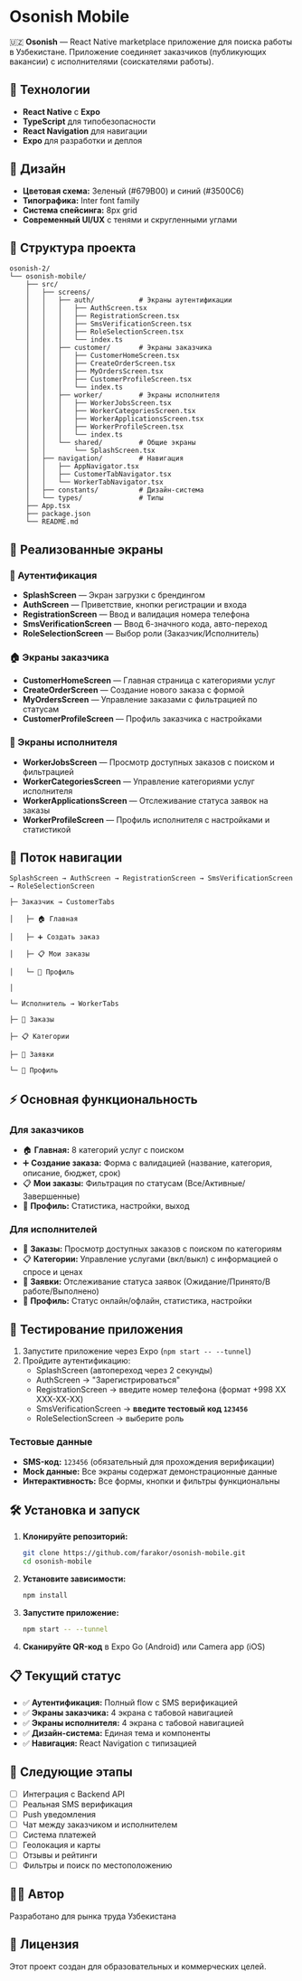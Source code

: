 # Osonish Mobile

🇺🇿 **Osonish** — React Native marketplace приложение для поиска работы в Узбекистане. Приложение соединяет заказчиков (публикующих вакансии) с исполнителями (соискателями работы).

## 🚀 Технологии
- **React Native** с **Expo**
- **TypeScript** для типобезопасности
- **React Navigation** для навигации
- **Expo** для разработки и деплоя

## 🎨 Дизайн
- **Цветовая схема:** Зеленый (#679B00) и синий (#3500C6)
- **Типографика:** Inter font family
- **Система спейсинга:** 8px grid
- **Современный UI/UX** с тенями и скругленными углами

## 📁 Структура проекта
```
osonish-2/
└── osonish-mobile/
    ├── src/
    │   ├── screens/
    │   │   ├── auth/           # Экраны аутентификации
    │   │   │   ├── AuthScreen.tsx
    │   │   │   ├── RegistrationScreen.tsx
    │   │   │   ├── SmsVerificationScreen.tsx
    │   │   │   ├── RoleSelectionScreen.tsx
    │   │   │   └── index.ts
    │   │   ├── customer/       # Экраны заказчика
    │   │   │   ├── CustomerHomeScreen.tsx
    │   │   │   ├── CreateOrderScreen.tsx
    │   │   │   ├── MyOrdersScreen.tsx
    │   │   │   ├── CustomerProfileScreen.tsx
    │   │   │   └── index.ts
    │   │   ├── worker/         # Экраны исполнителя
    │   │   │   ├── WorkerJobsScreen.tsx
    │   │   │   ├── WorkerCategoriesScreen.tsx
    │   │   │   ├── WorkerApplicationsScreen.tsx
    │   │   │   ├── WorkerProfileScreen.tsx
    │   │   │   └── index.ts
    │   │   └── shared/         # Общие экраны
    │   │       └── SplashScreen.tsx
    │   ├── navigation/         # Навигация
    │   │   ├── AppNavigator.tsx
    │   │   ├── CustomerTabNavigator.tsx
    │   │   └── WorkerTabNavigator.tsx
    │   ├── constants/          # Дизайн-система
    │   └── types/              # Типы
    ├── App.tsx
    ├── package.json
    └── README.md
```

## 📱 Реализованные экраны

### 🔐 Аутентификация
- **SplashScreen** — Экран загрузки с брендингом
- **AuthScreen** — Приветствие, кнопки регистрации и входа
- **RegistrationScreen** — Ввод и валидация номера телефона
- **SmsVerificationScreen** — Ввод 6-значного кода, авто-переход
- **RoleSelectionScreen** — Выбор роли (Заказчик/Исполнитель)

### 🏠 Экраны заказчика
- **CustomerHomeScreen** — Главная страница с категориями услуг
- **CreateOrderScreen** — Создание нового заказа с формой
- **MyOrdersScreen** — Управление заказами с фильтрацией по статусам
- **CustomerProfileScreen** — Профиль заказчика с настройками

### 🔨 Экраны исполнителя
- **WorkerJobsScreen** — Просмотр доступных заказов с поиском и фильтрацией
- **WorkerCategoriesScreen** — Управление категориями услуг исполнителя
- **WorkerApplicationsScreen** — Отслеживание статуса заявок на заказы
- **WorkerProfileScreen** — Профиль исполнителя с настройками и статистикой

## 🔄 Поток навигации
```
SplashScreen → AuthScreen → RegistrationScreen → SmsVerificationScreen → RoleSelectionScreen
                                                                              ├─ Заказчик → CustomerTabs
                                                                              │   ├─ 🏠 Главная
                                                                              │   ├─ ➕ Создать заказ
                                                                              │   ├─ 📋 Мои заказы
                                                                              │   └─ 👤 Профиль
                                                                              │
                                                                              └─ Исполнитель → WorkerTabs
                                                                                  ├─ 💼 Заказы
                                                                                  ├─ 📋 Категории
                                                                                  ├─ 📝 Заявки
                                                                                  └─ 👤 Профиль
```

## ⚡ Основная функциональность

### Для заказчиков
- 🏠 **Главная:** 8 категорий услуг с поиском
- ➕ **Создание заказа:** Форма с валидацией (название, категория, описание, бюджет, срок)
- 📋 **Мои заказы:** Фильтрация по статусам (Все/Активные/Завершенные)
- 👤 **Профиль:** Статистика, настройки, выход

### Для исполнителей
- 💼 **Заказы:** Просмотр доступных заказов с поиском по категориям
- 📋 **Категории:** Управление услугами (вкл/выкл) с информацией о спросе и ценах
- 📝 **Заявки:** Отслеживание статуса заявок (Ожидание/Принято/В работе/Выполнено)
- 👤 **Профиль:** Статус онлайн/офлайн, статистика, настройки

## 🧪 Тестирование приложения
1. Запустите приложение через Expo (`npm start -- --tunnel`)
2. Пройдите аутентификацию:
   - SplashScreen (автопереход через 2 секунды)
   - AuthScreen → "Зарегистрироваться"
   - RegistrationScreen → введите номер телефона (формат +998 XX XXX-XX-XX)
   - SmsVerificationScreen → **введите тестовый код `123456`**
   - RoleSelectionScreen → выберите роль

### Тестовые данные
- **SMS-код:** `123456` (обязательный для прохождения верификации)
- **Mock данные:** Все экраны содержат демонстрационные данные
- **Интерактивность:** Все формы, кнопки и фильтры функциональны

## 🛠 Установка и запуск
1. **Клонируйте репозиторий:**
   ```bash
   git clone https://github.com/farakor/osonish-mobile.git
   cd osonish-mobile
   ```
2. **Установите зависимости:**
   ```bash
   npm install
   ```
3. **Запустите приложение:**
   ```bash
   npm start -- --tunnel
   ```
4. **Сканируйте QR-код** в Expo Go (Android) или Camera app (iOS)

## 📋 Текущий статус
- ✅ **Аутентификация:** Полный flow с SMS верификацией
- ✅ **Экраны заказчика:** 4 экрана с табовой навигацией
- ✅ **Экраны исполнителя:** 4 экрана с табовой навигацией
- ✅ **Дизайн-система:** Единая тема и компоненты
- ✅ **Навигация:** React Navigation с типизацией

## 🚀 Следующие этапы
- [ ] Интеграция с Backend API
- [ ] Реальная SMS верификация
- [ ] Push уведомления
- [ ] Чат между заказчиком и исполнителем
- [ ] Система платежей
- [ ] Геолокация и карты
- [ ] Отзывы и рейтинги
- [ ] Фильтры и поиск по местоположению

## 👨‍💻 Автор
Разработано для рынка труда Узбекистана

## 📄 Лицензия
Этот проект создан для образовательных и коммерческих целей. 